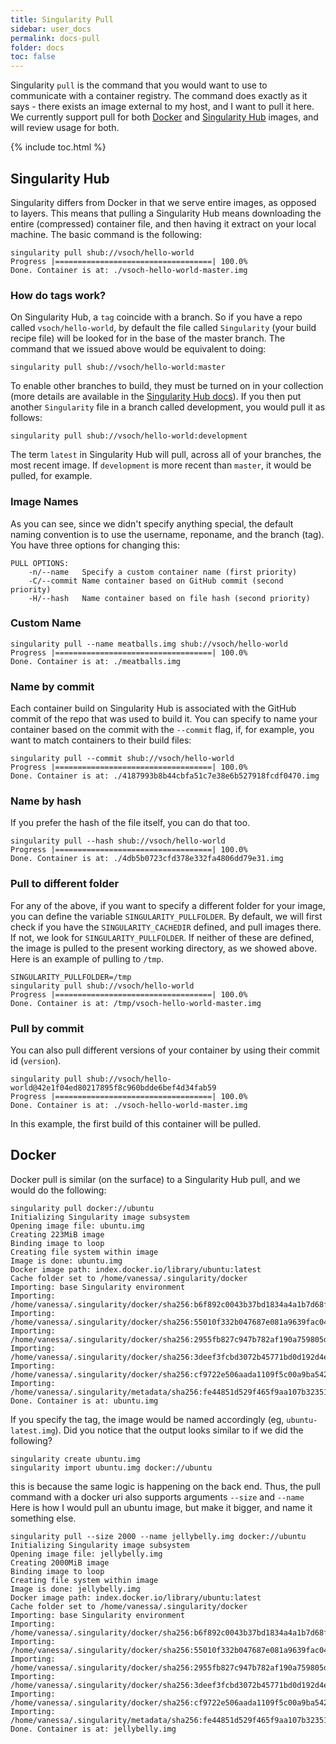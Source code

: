 ```yaml
---
title: Singularity Pull
sidebar: user_docs
permalink: docs-pull
folder: docs
toc: false
---
```


Singularity `pull` is the command that you would want to use to communicate with a container registry. The command does exactly as it says - there exists an image external to my host, and I want to pull it here. We currently support pull for both <a href="https://hub.docker.com/" target="_blank">Docker</a> and <a href="https://singularity-hub.org" target="_blank">Singularity Hub</a> images, and will review usage for both.

{% include toc.html %}

## Singularity Hub
Singularity differs from Docker in that we serve entire images, as opposed to layers. This means that pulling a Singularity Hub means downloading the entire (compressed) container file, and then having it extract on your local machine. The basic command is the following:

```
singularity pull shub://vsoch/hello-world
Progress |===================================| 100.0% 
Done. Container is at: ./vsoch-hello-world-master.img
```


### How do tags work?
On Singularity Hub, a `tag` coincide with a branch. So if you have a repo called `vsoch/hello-world`, by default the file called `Singularity` (your build recipe file) will be looked for in the base of the master branch. The command that we issued above would be equivalent to doing:

```
singularity pull shub://vsoch/hello-world:master
```

To enable other branches to build, they must be turned on in your collection (more details are available in the <a href="https://singularity-hub.org/faq" target="_blank">Singularity Hub docs</a>). If you then put another `Singularity` file in a branch called development, you would pull it as follows:

```
singularity pull shub://vsoch/hello-world:development
```

The term `latest` in Singularity Hub will pull, across all of your branches, the most recent image. If `development` is more recent than `master`, it would be pulled, for example.

### Image Names
As you can see, since we didn't specify anything special, the default naming convention is to use the username, reponame, and the branch (tag). You have three options for changing this:

```
PULL OPTIONS:
    -n/--name   Specify a custom container name (first priority)
    -C/--commit Name container based on GitHub commit (second priority)
    -H/--hash   Name container based on file hash (second priority)
```    

### Custom Name

```
singularity pull --name meatballs.img shub://vsoch/hello-world
Progress |===================================| 100.0% 
Done. Container is at: ./meatballs.img
```

### Name by commit
Each container build on Singularity Hub is associated with the GitHub commit of the repo that was used to build it. You can specify to name your container based on the commit with the `--commit` flag, if, for example, you want to match containers to their build files:

```
singularity pull --commit shub://vsoch/hello-world
Progress |===================================| 100.0% 
Done. Container is at: ./4187993b8b44cbfa51c7e38e6b527918fcdf0470.img
```

### Name by hash
If you prefer the hash of the file itself, you can do that too.

```
singularity pull --hash shub://vsoch/hello-world
Progress |===================================| 100.0% 
Done. Container is at: ./4db5b0723cfd378e332fa4806dd79e31.img
```

### Pull to different folder
For any of the above, if you want to specify a different folder for your image, you can define the variable `SINGULARITY_PULLFOLDER`. By default, we will first check if you have the `SINGULARITY_CACHEDIR` defined, and pull images there. If not, we look for `SINGULARITY_PULLFOLDER`. If neither of these are defined, the image is pulled to the present working directory, as we showed above. Here is an example of pulling to `/tmp`.

```
SINGULARITY_PULLFOLDER=/tmp
singularity pull shub://vsoch/hello-world
Progress |===================================| 100.0% 
Done. Container is at: /tmp/vsoch-hello-world-master.img
```

### Pull by commit
You can also pull different versions of your container by using their commit id (`version`). 

```
singularity pull shub://vsoch/hello-world@42e1f04ed80217895f8c960bdde6bef4d34fab59
Progress |===================================| 100.0%
Done. Container is at: ./vsoch-hello-world-master.img
```

In this example, the first build of this container will be pulled.


## Docker
Docker pull is similar (on the surface) to a Singularity Hub pull, and we would do the following:


```
singularity pull docker://ubuntu
Initializing Singularity image subsystem
Opening image file: ubuntu.img
Creating 223MiB image
Binding image to loop
Creating file system within image
Image is done: ubuntu.img
Docker image path: index.docker.io/library/ubuntu:latest
Cache folder set to /home/vanessa/.singularity/docker
Importing: base Singularity environment
Importing: /home/vanessa/.singularity/docker/sha256:b6f892c0043b37bd1834a4a1b7d68fe6421c6acbc7e7e63a4527e1d379f92c1b.tar.gz
Importing: /home/vanessa/.singularity/docker/sha256:55010f332b047687e081a9639fac04918552c144bc2da4edb3422ce8efcc1fb1.tar.gz
Importing: /home/vanessa/.singularity/docker/sha256:2955fb827c947b782af190a759805d229cfebc75978dba2d01b4a59e6a333845.tar.gz
Importing: /home/vanessa/.singularity/docker/sha256:3deef3fcbd3072b45771bd0d192d4e5ff2b7310b99ea92bce062e01097953505.tar.gz
Importing: /home/vanessa/.singularity/docker/sha256:cf9722e506aada1109f5c00a9ba542a81c9e109606c01c81f5991b1f93de7b66.tar.gz
Importing: /home/vanessa/.singularity/metadata/sha256:fe44851d529f465f9aa107b32351c8a0a722fc0619a2a7c22b058084fac068a4.tar.gz
Done. Container is at: ubuntu.img
```

If you specify the tag, the image would be named accordingly (eg, `ubuntu-latest.img`). Did you notice that the output looks similar to if we did the following?

```
singularity create ubuntu.img
singularity import ubuntu.img docker://ubuntu
```

this is because the same logic is happening on the back end. Thus, the pull command with a docker uri also supports arguments `--size` and `--name` Here is how I would pull an ubuntu image, but make it bigger, and name it something else.

```
singularity pull --size 2000 --name jellybelly.img docker://ubuntu
Initializing Singularity image subsystem
Opening image file: jellybelly.img
Creating 2000MiB image
Binding image to loop
Creating file system within image
Image is done: jellybelly.img
Docker image path: index.docker.io/library/ubuntu:latest
Cache folder set to /home/vanessa/.singularity/docker
Importing: base Singularity environment
Importing: /home/vanessa/.singularity/docker/sha256:b6f892c0043b37bd1834a4a1b7d68fe6421c6acbc7e7e63a4527e1d379f92c1b.tar.gz
Importing: /home/vanessa/.singularity/docker/sha256:55010f332b047687e081a9639fac04918552c144bc2da4edb3422ce8efcc1fb1.tar.gz
Importing: /home/vanessa/.singularity/docker/sha256:2955fb827c947b782af190a759805d229cfebc75978dba2d01b4a59e6a333845.tar.gz
Importing: /home/vanessa/.singularity/docker/sha256:3deef3fcbd3072b45771bd0d192d4e5ff2b7310b99ea92bce062e01097953505.tar.gz
Importing: /home/vanessa/.singularity/docker/sha256:cf9722e506aada1109f5c00a9ba542a81c9e109606c01c81f5991b1f93de7b66.tar.gz
Importing: /home/vanessa/.singularity/metadata/sha256:fe44851d529f465f9aa107b32351c8a0a722fc0619a2a7c22b058084fac068a4.tar.gz
Done. Container is at: jellybelly.img
```
